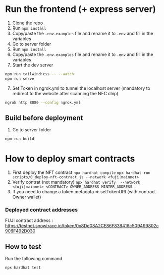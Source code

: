 # Run the frontend (+ express server)
1. Clone the repo
2. Run `npm install`
3. Copy/paste the `.env.examples` file and rename it to `.env` and fill in the variables
4. Go to server folder
5. Run `npm install`
6. Copy/paste the `.env.examples` file and rename it to `.env` and fill in the variables
7. Start the dev server
```bash
npm run tailwind:css -- --watch
npm run serve
```
7. Set Token in ngrok.yml to tunnel the localhost server (mandatory to redirect to the website after scanning the NFC chip)
```bash
ngrok http 8080 --config ngrok.yml
```

## Build before deployment

1. Go to server folder
```bash
npm run build
```
 
# How to deploy smart contracts

1. First deploy the NFT contract
`npx hardhat compile`
`npx hardhat run scripts/0_deploy-nft-contract.js --network <fuji|mainnet>`
3. Verify contrat (not mandatory)
`npx hardhat verify  --network <fuji|mainnet> <CONTRACT> OWNER_ADDRESS MINTER_ADDRESS`
4. If you need to change a token metadata => setTokenURI (with contract Owner wallet)

### Deployed contract addresses

FUJI contract address : https://testnet.snowtrace.io/token/0x8De08A2CE86F838416c509499802c906F492D030

## How to test

Run the following command
```bash
npx hardhat test
```